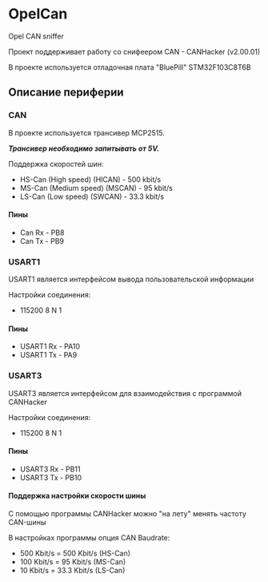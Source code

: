 # OpelCan
Opel CAN sniffer

Проект поддерживает работу со снифеером CAN - CANHacker (v2.00.01)

В проекте используется отладочная плата "BluePill" STM32F103C8T6B

## Описание периферии
### CAN

В проекте используется трансивер MCP2515.

***Трансивер необходимо запитывать от 5V.***

Поддержка скоростей шин:
- HS-Can (High speed) (HICAN) - 500 kbit/s
- MS-Can (Medium speed) (MSCAN) - 95 kbit/s
- LS-Can (Low speed) (SWCAN) - 33.3 kbit/s

#### Пины
- Can Rx - PB8
- Can Tx - PB9

### USART1

USART1 является интерфейсом вывода пользовательской информации

Настройки соединения:
- 115200 8 N 1

#### Пины
- USART1 Rx - PA10
- USART1 Tx - PA9

### USART3

USART3 является интерфейсом для взаимодействия с программой CANHacker

Настройки соединения:
- 115200 8 N 1

#### Пины
- USART3 Rx - PB11
- USART3 Tx - PB10

#### Поддержка настройки скорости шины

С помощью программы CANHacker можно "на лету" менять частоту CAN-шины

В настройках программы опция CAN Baudrate:
- 500 Kbit/s = 500 Kbit/s (HS-Can)
- 100 Kbit/s = 95 Kbit/s (MS-Can)
- 10 Kbit/s = 33.3 Kbit/s (LS-Can)